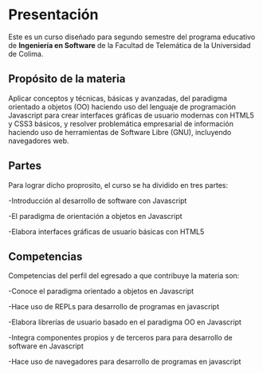 # Presentación

Este es un curso diseñado para segundo semestre del programa educativo de **Ingeniería en Software**  de la Facultad de Telemática
de la Universidad de Colima.

## Propósito de la materia

Aplicar  conceptos y técnicas, básicas y avanzadas, del paradigma orientado a objetos  (OO) haciendo uso del lenguaje de programación Javascript para crear interfaces gráficas de usuario modernas con HTML5 y CSS3 básicos, y resolver problemática empresarial de información haciendo uso de herramientas de Software Libre (GNU), incluyendo navegadores web.

## Partes
Para lograr dicho proprosito, el curso se ha dividido en tres partes:

-Introducción al desarrollo de software con Javascript	

-El paradigma de orientación a objetos en Javascript	

-Elabora interfaces gráficas de usuario básicas con HTML5

## Competencias
Competencias del perfil del egresado a que contribuye la materia son:

-Conoce el paradigma orientado a objetos en Javascript

-Hace uso de REPLs para desarrollo de programas en javascript

-Elabora librerías de usuario basado en el paradigma OO en Javascript

-Integra componentes propios y  de terceros para para desarrollo de software en Javascript

-Hace uso de navegadores para desarrollo de programas en javascript


